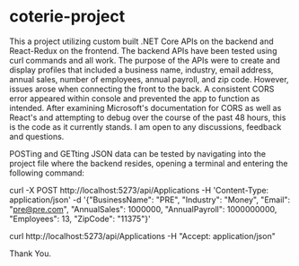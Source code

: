 # coterie-project

This a project utilizing custom built .NET Core APIs on the backend and React-Redux on the frontend.
The backend APIs have been tested using curl commands and all work. The purpose of the APIs were to create and display profiles that included a business name, industry, email address, annual sales, number of employees, annual payroll, and zip code. However, issues arose when connecting the front to the back. A consistent CORS error appeared within console and prevented the app to function as intended. After examining Microsoft's documentation for CORS as well as React's and attempting to debug over the course of the past 48 hours, this is the code as it currently stands. I am open to any discussions, feedback and questions. 

POSTing and GETting JSON data can be tested by navigating into the project file where the backend resides, opening a terminal and entering the following command: 

curl -X POST http://localhost:5273/api/Applications
   -H 'Content-Type: application/json'
   -d '{"BusinessName": "PRE", "Industry": "Money", "Email": "pre@pre.com", "AnnualSales": 1000000, "AnnualPayroll": 1000000000, "Employees": 13, "ZipCode": "11375"}'

curl http://localhost:5273/api/Applications
   -H "Accept: application/json" 




Thank You.